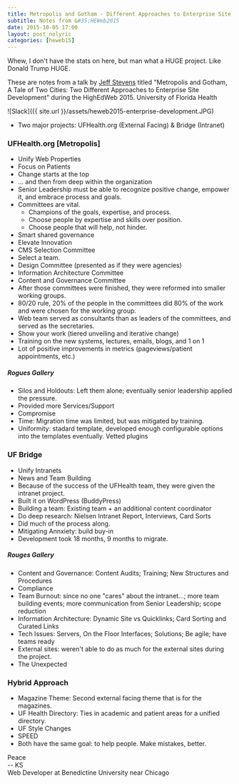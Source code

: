 ```yaml
---
title: Metropolis and Gotham - Different Approaches to Enterprise Site Development
subtitle: Notes from &#35;HEWeb2015
date: 2015-10-05 17:00
layout: post_nolyric
categories: [heweb15]
---
```


Whew, I don't have the stats on here, but man what a HUGE project. Like Donald Trump HUGE. 

These are notes from a talk by [Jeff Stevens](https://twitter.com/kuratowa) titled "Metropolis and Gotham, A Tale of Two Cities: Two Different Approaches to Enterprise Site Development" during the HighEdWeb 2015. University of Florida Health

![Slack]({{ site.url }}/assets/heweb2015-enterprise-development.JPG)

* Two major projects: UFHealth.org (External Facing) & Bridge (Intranet)

### UFHealth.org [Metropolis]
* Unify Web Properties
* Focus on Patients
* Change starts at the top
* ... and then from deep within the organization
* Senior Leadership must be able to recognize positive change, empower it, and embrace process and goals. 
* Committees are vital.
	* Champions of the goals, expertise, and process.
	* Choose people by expertise and skills over position. 
	* Choose people that will help, not hinder. 
* Smart shared governance
* Elevate Innovation
* CMS Selection Committee
* Select a team.
* Design Committee (presented as if they were agencies)
* Information Architecture Committee
* Content and Governance Committee
* After those committees were finished, they were reformed into smaller working groups. 
* 80/20 rule, 20% of the people in the committees did 80% of the work and were chosen for the working group. 
* Web team served as consultants than as leaders of the committees, and served as the secretaries. 
* Show your work (tiered unveiling and iterative change)
* Training on the new systems, lectures, emails, blogs, and 1 on 1
* Lot of positive improvements in metrics (pageviews/patient appointments, etc.)

##### Rogues Gallery
* Silos and Holdouts: Left them alone; eventually senior leadership applied the pressure. 
* Provided more Services/Support
* Compromise
* Time: Migration time was limited, but was mitigated by training. 
* Uniformity: stadard template, developed enough configurable options into the templates eventually. Vetted plugins


### UF Bridge
* Unify Intranets
* News and Team Building
* Because of the success of the UFHealth team, they were given the intranet project. 
* Built it on WordPress (BuddyPress)
* Building a team: Existing team + an additional content coordinator
* Do deep research: Nielsen Intranet Report, Interviews, Card Sorts
* Did much of the process along. 
* Mitigating Annxiety: build buy-in
* Development took 18 months, 9 months to migrate. 

##### Rouges Gallery
* Content and Governance: Content Audits; Training; New Structures and Procedures
* Compliance
* Team Burnout: since no one "cares" about the intranet...; more team building events; more communication from Senior Leadership; scope reduction
* Information Architecture: Dynamic Site vs Quicklinks; Card Sorting and Curated Links
* Tech Issues: Servers, On the Floor Interfaces; Solutions; Be agile; have teams ready
* External sites: weren't able to do as much for the external sites during the project. 
* The Unexpected

### Hybrid Approach
* Magazine Theme: Second external facing theme that is for the magazines. 
* UF Health Directory: Ties in academic and patient areas for a unified directory. 
* UF Style Changes
* SPEED
* Both have the same goal: to help people. Make mistakes, better.


Peace<br>-- KS<br>Web Developer at Benedictine University near Chicago
